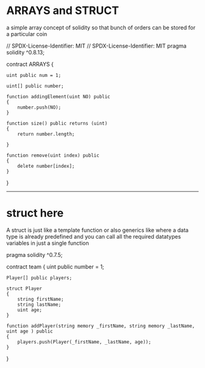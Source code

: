 # ARRAYS and STRUCT
a simple array concept of solidity so that bunch of orders can be stored for a particular coin

// SPDX-License-Identifier: MIT
// SPDX-License-Identifier: MIT
pragma solidity  ^0.8.13;

contract  ARRAYS {

    uint public num = 1;

    uint[] public number;

    function addingElement(uint NO) public 
    {
        number.push(NO);
    }

    function size() public returns (uint)
    {
        return number.length;

    }

    function remove(uint index) public 
    {
        delete number[index];
    }

    
}


_______________

# struct here
A struct is just like a template function or also generics like where a data type is already predefined and you can call all the required datatypes variables in just a single function

pragma solidity ^0.7.5;

contract team
{
    uint public number = 1;

    Player[] public players;

    struct Player
    {
        string firstName;
        string lastName;
        uint age;
    }

    function addPlayer(string memory _firstName, string memory _lastName, uint age ) public 
    {
        players.push(Player(_firstName, _lastName, age));
    }

}
